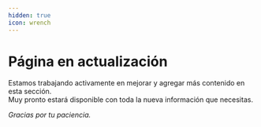 ```yaml
---
hidden: true
icon: wrench
---
```


# Página en actualización

Estamos trabajando activamente en mejorar y agregar más contenido en esta sección.\
Muy pronto estará disponible con toda la nueva información que necesitas.

_Gracias por tu paciencia._
